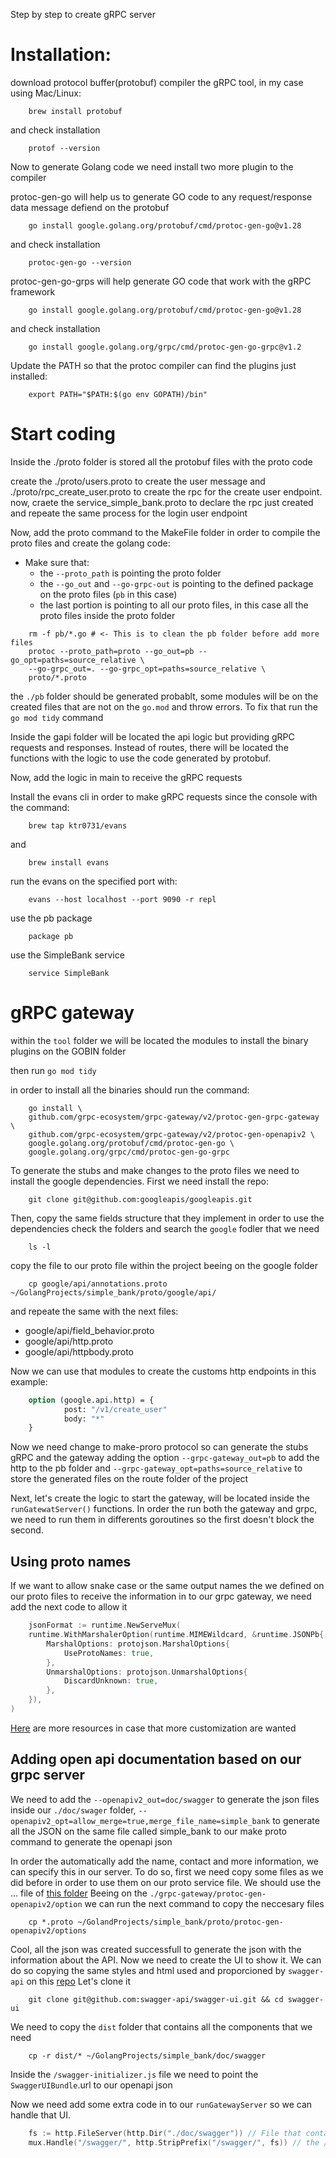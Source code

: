 Step by step to create gRPC server

# Installation:

download protocol buffer(protobuf) compiler the gRPC tool, in my case using Mac/Linux:

```shell
    brew install protobuf
```

and check installation

```shell
    protof --version
```

Now to generate Golang code we need install two more plugin to the compiler

protoc-gen-go will help us to generate GO code to any request/response data message defiend on the protobuf

```shell
    go install google.golang.org/protobuf/cmd/protoc-gen-go@v1.28
```

and check installation

```shell
    protoc-gen-go --version
```

protoc-gen-go-grps will help generate GO code that work with the gRPC framework

```shell
    go install google.golang.org/protobuf/cmd/protoc-gen-go@v1.28
```

and check installation

```shell
    go install google.golang.org/grpc/cmd/protoc-gen-go-grpc@v1.2
```

Update the PATH so that the protoc compiler can find the plugins just installed:

```shell
    export PATH="$PATH:$(go env GOPATH)/bin"
```

# Start coding

Inside the ./proto folder is stored all the protobuf files with the proto code

create the ./proto/users.proto to create the user message and ./proto/rpc_create_user.proto to create the rpc for the create user endpoint.
now, craete the service_simple_bank.proto to declare the rpc just created and repeate the same process for the login user endpoint

Now, add the proto command to the MakeFile folder in order to compile the proto files and create the golang code:

- Make sure that:
  - the `--proto_path` is pointing the proto folder
  - the `--go_out` and `--go-grpc-out` is pointing to the defined package on the proto files (`pb` in this case)
  - the last portion is pointing to all our proto files, in this case all the proto files inside the proto folder

```shell
    rm -f pb/*.go # <- This is to clean the pb folder before add more files
    protoc --proto_path=proto --go_out=pb --go_opt=paths=source_relative \
    --go-grpc_out=. --go-grpc_opt=paths=source_relative \
    proto/*.proto
```

the `./pb` folder should be generated
probablt, some modules will be on the created files that are not on the `go.mod` and throw errors. To fix that run the `go mod tidy` command

Inside the gapi folder will be located the api logic but providing gRPC requests and responses.
Instead of routes, there will be located the functions with the logic to use the code generated by protobuf.

Now, add the logic in main to receive the gRPC requests

Install the evans cli in order to make gRPC requests since the console with the command:

```shell
    brew tap ktr0731/evans
```

and

```shell
    brew install evans
```

run the evans on the specified port with:

```shell
    evans --host localhost --port 9090 -r repl
```

use the pb package

```shell
    package pb
```

use the SimpleBank service

```shell
    service SimpleBank
```

# gRPC gateway

within the `tool` folder we will be located the modules to install the binary plugins on the GOBIN folder

then run `go mod tidy`

in order to install all the binaries should run the command:

```shell
    go install \
    github.com/grpc-ecosystem/grpc-gateway/v2/protoc-gen-grpc-gateway \
    github.com/grpc-ecosystem/grpc-gateway/v2/protoc-gen-openapiv2 \
    google.golang.org/protobuf/cmd/protoc-gen-go \
    google.golang.org/grpc/cmd/protoc-gen-go-grpc
```

To generate the stubs and make changes to the proto files we need to install the google dependencies.
First we need install the repo:

```git
    git clone git@github.com:googleapis/googleapis.git
```

Then, copy the same fields structure that they implement in order to use the dependencies
check the folders and search the `google` fodler that we need

```shell
    ls -l
```

copy the file to our proto file within the project
beeing on the google folder

```shell
    cp google/api/annotations.proto ~/GolangProjects/simple_bank/proto/google/api/
```

and repeate the same with the next files:

- google/api/field_behavior.proto
- google/api/http.proto
- google/api/httpbody.proto

Now we can use that modules to create the customs http endpoints in this example:

```proto
    option (google.api.http) = {
            post: "/v1/create_user"
            body: "*"
    }
```

Now we need change to make-proro protocol so can generate the stubs gRPC and the gateway adding the option `--grpc-gateway_out=pb` to add the http to the pb folder and `--grpc-gateway_opt=paths=source_relative` to store the generated files on the route folder of the project

Next, let's create the logic to start the gateway, will be located inside the `runGatewatServer()` functions.
In order the run both the gateway and grpc, we need to run them in differents goroutines so the first doesn't block the second.

## Using proto names

If we want to allow snake case or the same output names the we defined on our proto files to receive the information in to our grpc gateway, we need add the next code to allow it

```go
    jsonFormat := runtime.NewServeMux(
	runtime.WithMarshalerOption(runtime.MIMEWildcard, &runtime.JSONPb{
		MarshalOptions: protojson.MarshalOptions{
			UseProtoNames: true,
		},
		UnmarshalOptions: protojson.UnmarshalOptions{
			DiscardUnknown: true,
		},
	}),
)

```

[Here](https://grpc-ecosystem.github.io/grpc-gateway/docs/mapping/customizing_your_gateway/) are more resources in case that more customization are wanted

<h2>Adding open api documentation based on our grpc server</h2>

We need to add the `--openapiv2_out=doc/swagger` to generate the json files inside our `./doc/swager` folder, `--openapiv2_opt=allow_merge=true,merge_file_name=simple_bank` to generate all the JSON on the same file called simple_bank to our make proto command to generate the openapi json

In order the automatically add the name, contact and more information, we can specify this in our server.
To do so, first we need copy some files as we did before in order to use them on our proto service file. We should use the ... file of [this folder](git@github.com:grpc-ecosystem/grpc-gateway.git)
Beeing on the `./grpc-gateway/protoc-gen-openapiv2/option` we can run the next command to copy the neccesary files

```shell
    cp *.proto ~/GolandProjects/simple_bank/proto/protoc-gen-openapiv2/options
```

Cool, all the json was created successfull to generate the json with the information about the API. Now we need to create the UI to show it.
We can do so copying the same styles and html used and proporcioned by `swagger-api` on this [repo](git@github.com:swagger-api/swagger-ui.git)
Let's clone it

```shell
    git clone git@github.com:swagger-api/swagger-ui.git && cd swagger-ui
```

We need to copy the `dist` folder that contains all the components that we need

```shell
    cp -r dist/* ~/GolangProjects/simple_bank/doc/swagger
```

Inside the `/swagger-initializer.js` file we need to point the `SwaggerUIBundle`.url to our openapi json

Now we need add some extra code in to our `runGatewayServer` so we can handle that UI.

```go
	fs := http.FileServer(http.Dir("./doc/swagger")) // File that contain the ui portion
	mux.Handle("/swagger/", http.StripPrefix("/swagger/", fs)) // the /swagger endpoint will show that ui
```
